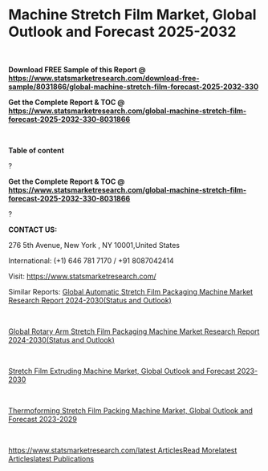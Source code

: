 <h1>Machine Stretch Film Market, Global Outlook and Forecast 2025-2032</h1><br/><p><strong>Download FREE Sample of this Report @ <a href="https://www.statsmarketresearch.com/download-free-sample/8031866/global-machine-stretch-film-forecast-2025-2032-330">https://www.statsmarketresearch.com/download-free-sample/8031866/global-machine-stretch-film-forecast-2025-2032-330</a></strong></p>
 
 
 
 <div><b>Get the Complete Report & TOC @ <a href="https://www.statsmarketresearch.com/global-machine-stretch-film-forecast-2025-2032-330-8031866">https://www.statsmarketresearch.com/global-machine-stretch-film-forecast-2025-2032-330-8031866</a></b></div>
 
 
 
 <p><br />
 
 <b>Table of content</b></p>
 
 
 
 <p>? </p>
 
 
 
 <div><b>Get the Complete Report & TOC @ <a href="https://www.statsmarketresearch.com/global-machine-stretch-film-forecast-2025-2032-330-8031866">https://www.statsmarketresearch.com/global-machine-stretch-film-forecast-2025-2032-330-8031866</a></b></div>
 
 
 
 <p>? </p>
 
 
 
 <p><b>CONTACT US:</b><br />
 
 276 5th Avenue, New York , NY 10001,United States<br />
 
 International: (+1) 646 781 7170 / +91 8087042414<br />
 
 Visit: <a href="https://www.statsmarketresearch.com/">https://www.statsmarketresearch.com/</a><br />
 
 Similar Reports: <a href="https://www.statsmarketresearch.com/global-machine-stretch-film-forecast-2025-2032-330-8031866">Global Automatic Stretch Film Packaging Machine Market Research Report 2024-2030(Status and Outlook)</a><br />
 
 <br />
 
 <a href="https://www.statsmarketresearch.com/global-machine-stretch-film-forecast-2025-2032-330-8031866">Global Rotary Arm Stretch Film Packaging Machine Market Research Report 2024-2030(Status and Outlook)</a><br />
 
 <br />
 
 <a href="https://www.statsmarketresearch.com/global-machine-stretch-film-forecast-2025-2032-330-8031866">Stretch Film Extruding Machine Market, Global Outlook and Forecast 2023-2030</a><br />
 
 <br />
 
 <a href="https://www.statsmarketresearch.com/global-machine-stretch-film-forecast-2025-2032-330-8031866">Thermoforming Stretch Film Packing Machine Market, Global Outlook and Forecast 2023-2029</a><br />
 
 <br />
 
 <a href="https://gyeongbokgung.com">https://www.statsmarketresearch.com/</a><a href="https://hallyeomaritime.com">latest Articles</a><a href="https://jingwansa.com">Read More</a><a href="https://nguoiviet.jp/">latest Articles</a><a href="https://www.intelmarketresearch.com/">latest Publications</a></p>